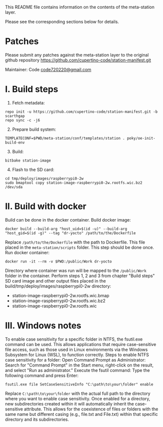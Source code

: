 This README file contains information on the contents of the meta-station layer.

Please see the corresponding sections below for details.

Patches
=======

Please submit any patches against the meta-station layer to the original github
repository https://github.com/cupertino-code/station-manifest.git

Maintainer: Code <code720220@gmail.com>

# I. Build steps

1. Fetch metadata:
  ```
  repo init -u https://github.com/cupertino-code/station-manifest.git -b scarthgap
  repo sync -c -j6
  ```
2. Prepare build system:
  ```
  TEMPLATECONF=$PWD/meta-station/conf/templates/station . poky/oe-init-build-env
  ```
3. Build:
  ```
  bitbake station-image
  ```
4. Flash to the SD card:
  ```
  cd tmp/deploy/images/raspberrypi0-2w
  sudo bmaptool copy station-image-raspberrypi0-2w.rootfs.wic.bz2 /dev/sda
  ```

# II. Build with docker
Build can be done in the docker container.
Build docker image:
```
docker build --build-arg "host_uid=$(id -u)" --build-arg "host_gid=$(id -g)" --tag "dr-yocto" /path/to/the/Dockerfile
```
Replace `/path/to/the/Dockerfile` with the path to Dockerfile. This file placed in the
`meta-station/scripts` folder. This step should be done once.
Run docker container:
```
docker run -it --rm -v $PWD:/public/Work dr-yocto
```
Directory where container was run will be mapped to the `/public/Work` folder in the container.
Perform steps 1, 2 and 3 from chapter "Build steps"
SD card image and other output files placed in the build/tmp/deploy/images/raspberrypi0-2w
directory:
* station-image-raspberrypi0-2w.rootfs.wic.bmap
* station-image-raspberrypi0-2w.rootfs.wic.bz2
* station-image-raspberrypi0-2w.rootfs.wic

# III. Windows notes
  To enable case sensitivity for a specific folder in NTFS, the fsutil.exe command can be used.
  This allows applications that require case-sensitive file access, such as those used in Linux
  environments via the Windows Subsystem for Linux (WSL), to function correctly.
  Steps to enable NTFS case sensitivity for a folder:
  Open Command Prompt as Administrator: Search for "Command Prompt" in the Start menu,
  right-click on the result, and select "Run as administrator."
  Execute the fsutil command: Type the following command and press Enter:
  ```
  fsutil.exe file SetCaseSensitiveInfo "C:\path\to\your\folder" enable
  ```
  Replace `C:\path\to\your\folder` with the actual full path to the directory where you want to
  enable case sensitivity.
  Once enabled for a directory, new subdirectories created within it will automatically inherit
  the case-sensitive attribute. This allows for the coexistence of files or folders with the same
  name but different casing (e.g., file.txt and File.txt) within that specific directory and its
  subdirectories.
